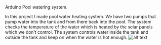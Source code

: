 Arduino Pool watering system.

In this project I made pool water heating system. We have two pumps that pump water into the tank and from there back into the pool.
The system checks the temperature of the water which is heated by the solar panels which we don't control.
The system controls water inside the tank and outside the tank and keep on when the water is hot enough.
![alt text](https://github.com/[TinoPuu]/[Arduino-Pool_water_Circulation_System]/blob/[main]/Altaanlämmityspiirros_PT_2.jpg?raw=true)
